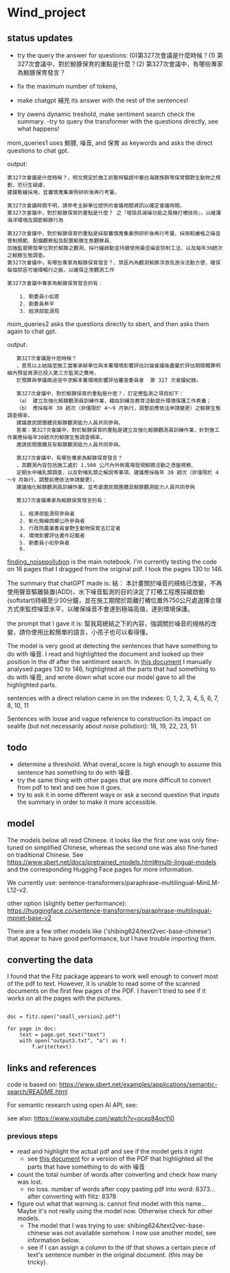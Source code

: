# Wind_project

## status updates

- try the query the answer for questions: (0)第327次會議是什麼時候？(1) 第327次會議中，對於鯨豚保育的重點是什麼？(2) 第327次會議中，有哪些專家為鯨豚保育發言？


- fix the maximum number of tokens, 
- make chatgpt 補充 its answer with the rest of the sentences!

- try owens dynamic treshold, make sentiment search check the summary. 
-try to query the transformer with the questions directly, see what happens!

mom_queries1 uses 鯨豚, 噪音, and 保育 as keywords and asks the direct questions to chat gpt.

output: 
    
    第327次會議是什麼時候？，明文規定於施工前暫時驅趕中華白海豚族群等保育類野生動物之規劃，恐衍生疑慮，
    建議暫緩採用，宜審慎蒐集案例研析後再行考量。

    第327次會議時間不明，請參考主辦單位提供的會議相關資訊以確定會議時間。
    第327次會議中，對於鯨豚保育的重點是什麼？ 之『增設具減噪功能之風機打樁技術』，以維護海洋環境及調節鯨豚行為

    第327次會議中，對於鯨豚保育的重點是採取審慎蒐集案例研析後再行考量、採用較嚴格之噪音管制規範、配備觀察船及配置鯨豚生態觀察員、
    加強監督開發單位對於鯨豚之觀測、採行緩啟動並持續使用最佳噪音防制工法、以及每年30趟次之鯨豚生態調查。
    第327次會議中，有哪些專家為鯨豚保育發言？、禁區內為觀測鯨豚浮游及游泳活動方便，確保每個禁區可循環暢行之艇，以確保正常觀測工作

    第327次會議中專家為鯨豚保育發言的有：

        1. 劉委員小如意
        2. 劉委員希平
        3. 經濟部能源局

mom_queries2 asks the questions directly to sbert, and then asks them again to chat gpt.

output: 

       第327次會議是什麼時候？
       ，意見以上結論至施工當案承辦單位與本署環境影響評估討論會議後盡量於評估期間概算明細內預留資源已投入第三方監測之費用，
       於預算與爭議兩途徑中求解本署環境影響評估審查委員會  第 327 次會議紀錄。
       
       第327次會議中，對於鯨豚保育的重點是什麼？，訂定應監測之項目如下：
       （a） 建立及強化鯨豚觀測員訓練作業，藉由訓練及教育活動提升環境保護工作素養； 
       （b） 應採每年 30 趟次（非僅限於 4～9 月執行，調整前應依法申請變更）之鯨豚生態調查頻率，
       建議邀民間團體具鯨豚觀測能力人員共同參與。  
       答案：第327次會議中，對於鯨豚保育的重點是建立及強化鯨豚觀測員訓練作業，針對施工作業應採每年30趟次的鯨豚生態調查頻率，
       邀請民間團體具有鯨豚觀測能力人員共同參與。
       
       第327次會議中，有哪些專家為鯨豚保育發言？
       ，其觀測內容包括施工處於 1,500 公尺內外側風場發現鯨豚活動之憑盤視察、
       定期水中哺乳類調查，以及對哺乳類之解說等事項，建議應採每年 30 趟次（非僅限於 4～9 月執行，調整前應依法申請變更），
       建議強化鯨豚觀測員訓練作業，並考慮邀民間團體具鯨豚觀測能力人員共同參與 

       第327次會議專家為鯨豚保育發言的有：

        1. 經濟部能源局參與者
        2. 彰化縣線西鄉公所參與者
        3. 行政院農業委員會野生動物保育法訂定者
        4. 環境影響評估書件記載者
        5. 劉委員小如參與者
        6.


[finding_noisepollution](https://github.com/Jasper-Hewitt/Wind_project/blob/main/finding_noisepollution.ipynb) is the main notebook. I'm currently testing the code on 16 pages that I dragged from the original pdf. I took the pages 130 to 146. 

The summary that chatGPT made is: 結： 本計畫關於噪音的規格已改變，不再使用聲音驅離裝置(ADD)，水下噪音監測的目的決定了打樁工程應採緩啟動(softstart)持續至少30分鐘，並在施工期間於距離打樁位置外750公尺處選擇合理方式來監控噪音水平，以確保噪音不會達到極端高值，達到環境保護。

the prompt that I gave it is: 幫我寫總結之下的內容，強調關於噪音的規格的改變，請你使用比較簡單的語言，小孩子也可以看得懂。

The model is very good at detecting the sentences that have something to do with 噪音. I read and highlighted the document and looked up their position in the df after the sentiment search. In [this document](https://github.com/Jasper-Hewitt/Wind_project/blob/main/data/verified_dragged_130_146.pdf) I manually analysed pages 130 to 146, highlighted all the parts that had something to do with 噪音, and wrote down what score our model gave to all the highlighted parts. 

sentences with a direct relation came in on the indexes: 
0, 1, 2, 3, 4, 5, 6, 7, 8, 10, 11

Sentences with loose and vague reference to construction its impact on sealife (but not necessarily about noise pollution):
18, 19, 22, 23, 51 


## todo


- determine a threshold. What overal_score is high enough to assume this sentence has something to do with 噪音.
- try the same thing with other pages that are more difficult to convert from pdf to text and see how it goes.
- try to ask it in some different ways or ask a second question that inputs the summary in order to make it more accessible. 

## model

The models below all read Chinese. it looks like the first one was only fine-tuned on simplified Chinese, whereas the second one was also fine-tuned on traditional Chinese. See https://www.sbert.net/docs/pretrained_models.html#multi-lingual-models and the corresponding Hugging Face pages for more information. 

We currently use: sentence-transformers/paraphrase-multilingual-MiniLM-L12-v2.

other option (slightly better performance): https://huggingface.co/sentence-transformers/paraphrase-multilingual-mpnet-base-v2 

There are a few other models like ('shibing624/text2vec-base-chinese') that appear to have good performance, but I have trouble importing them.  

## converting the data
I found that the Fitz package appears to work well enough to convert most of the pdf to text. However, it is unable to read some of the scanned documents on the first few pages of the PDF. I haven't tried to see if it works on all the pages with the pictures.

```import fitz

doc = fitz.open("small_version2.pdf")

for page in doc:
    text = page.get_text("text")
    with open("output3.txt", "a") as f:
        f.write(text)
```

     

## links and references
code is based on: https://www.sbert.net/examples/applications/semantic-search/README.html

For semantic research using open AI API, see: 

see also: https://www.youtube.com/watch?v=ocxq84ocYi0 



### previous steps 

- read and highlight the actual pdf and see if the model gets it right
    - see [this document](https://github.com/Jasper-Hewitt/Wind_project/blob/main/data/highlights_dragged_130_146.pdf) for a version of the PDF that highlighted all the parts that have something to do with 噪音
- count the total number of words after converting and check how many was lost.
    - no loss. number of words after copy pasting pdf into word: 8373... after converting with flitz: 8378
- figure out what that warning is: cannot find model with this name... Maybe it's not really using the model now. Otherwise check for other models. 
    - The model that I was trying to use: shibing624/text2vec-base-chinese was not available somehow. I now use another model, see information below. 
    - see if I can assign a column to the df that shows a certain piece of text's sentence number in the original document. (this may be tricky). 
